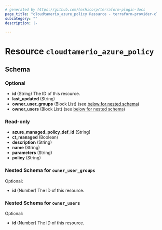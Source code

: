 ```yaml
---
# generated by https://github.com/hashicorp/terraform-plugin-docs
page_title: "cloudtamerio_azure_policy Resource - terraform-provider-cloudtamerio"
subcategory: ""
description: |-
  
---
```


# Resource `cloudtamerio_azure_policy`





<!-- schema generated by tfplugindocs -->
## Schema

### Optional

- **id** (String) The ID of this resource.
- **last_updated** (String)
- **owner_user_groups** (Block List) (see [below for nested schema](#nestedblock--owner_user_groups))
- **owner_users** (Block List) (see [below for nested schema](#nestedblock--owner_users))

### Read-only

- **azure_managed_policy_def_id** (String)
- **ct_managed** (Boolean)
- **description** (String)
- **name** (String)
- **parameters** (String)
- **policy** (String)

<a id="nestedblock--owner_user_groups"></a>
### Nested Schema for `owner_user_groups`

Optional:

- **id** (Number) The ID of this resource.


<a id="nestedblock--owner_users"></a>
### Nested Schema for `owner_users`

Optional:

- **id** (Number) The ID of this resource.


